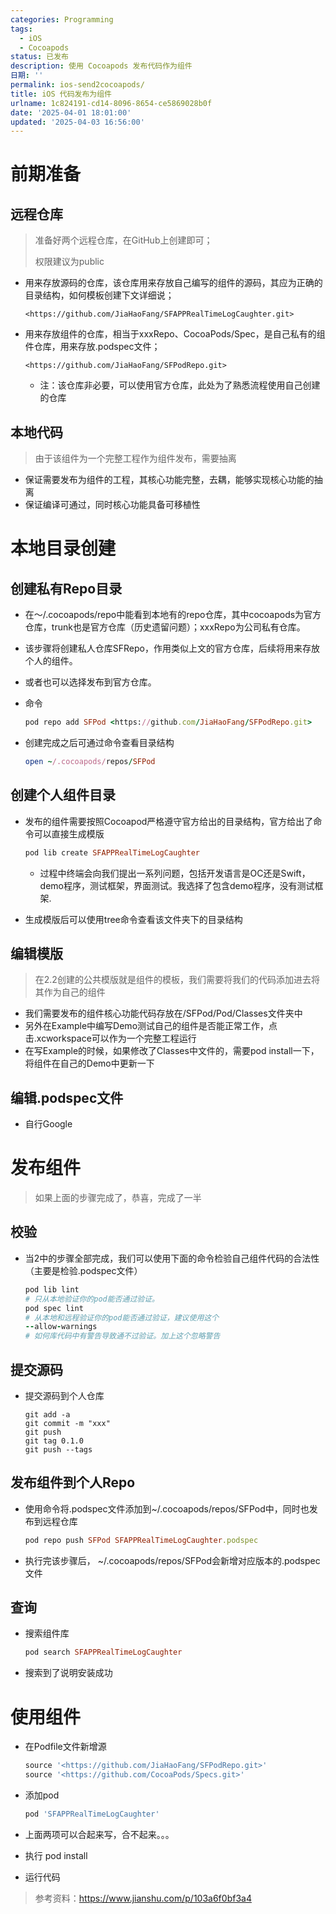 ```yaml
---
categories: Programming
tags:
  - iOS
  - Cocoapods
status: 已发布
description: 使用 Cocoapods 发布代码作为组件
日期: ''
permalink: ios-send2cocoapods/
title: iOS 代码发布为组件
urlname: 1c824191-cd14-8096-8654-ce5869028b0f
date: '2025-04-01 18:01:00'
updated: '2025-04-03 16:56:00'
---
```


# 前期准备


## 远程仓库

> 准备好两个远程仓库，在GitHub上创建即可；
>
> 权限建议为public
>
>
- 用来存放源码的仓库，该仓库用来存放自己编写的组件的源码，其应为正确的目录结构，如何模板创建下文详细说；

    ```plain text
    <https://github.com/JiaHaoFang/SFAPPRealTimeLogCaughter.git>
    ```

- 用来存放组件的仓库，相当于xxxRepo、CocoaPods/Spec，是自己私有的组件仓库，用来存放.podspec文件；

    ```plain text
    <https://github.com/JiaHaoFang/SFPodRepo.git>
    ```

    - 注：该仓库非必要，可以使用官方仓库，此处为了熟悉流程使用自己创建的仓库

## 本地代码

> 由于该组件为一个完整工程作为组件发布，需要抽离
- 保证需要发布为组件的工程，其核心功能完整，去耦，能够实现核心功能的抽离
- 保证编译可通过，同时核心功能具备可移植性

# 本地目录创建


## 创建私有Repo目录

- 在～/.cocoapods/repo中能看到本地有的repo仓库，其中cocoapods为官方仓库，trunk也是官方仓库（历史遗留问题）；xxxRepo为公司私有仓库。
- 该步骤将创建私人仓库SFRepo，作用类似上文的官方仓库，后续将用来存放个人的组件。
- 或者也可以选择发布到官方仓库。
- 命令

    ```ruby
    pod repo add SFPod <https://github.com/JiaHaoFang/SFPodRepo.git>
    ```

- 创建完成之后可通过命令查看目录结构

    ```ruby
    open ~/.cocoapods/repos/SFPod
    ```


## 创建个人组件目录

- 发布的组件需要按照Cocoapod严格遵守官方给出的目录结构，官方给出了命令可以直接生成模版

    ```ruby
    pod lib create SFAPPRealTimeLogCaughter
    ```

    - 过程中终端会向我们提出一系列问题，包括开发语言是OC还是Swift，demo程序，测试框架，界面测试。我选择了包含demo程序，没有测试框架.
- 生成模版后可以使用tree命令查看该文件夹下的目录结构

## 编辑模版

> 在2.2创建的公共模版就是组件的模板，我们需要将我们的代码添加进去将其作为自己的组件
- 我们需要发布的组件核心功能代码存放在/SFPod/Pod/Classes文件夹中
- 另外在Example中编写Demo测试自己的组件是否能正常工作，点击.xcworkspace可以作为一个完整工程运行
- 在写Example的时候，如果修改了Classes中文件的，需要pod install一下，将组件在自己的Demo中更新一下

## 编辑.podspec文件

- 自行Google

# 发布组件

> 如果上面的步骤完成了，恭喜，完成了一半

## 校验

- 当2中的步骤全部完成，我们可以使用下面的命令检验自己组件代码的合法性（主要是检验.podspec文件）

    ```ruby
    pod lib lint
    # 只从本地验证你的pod能否通过验证。
    pod spec lint
    # 从本地和远程验证你的pod能否通过验证，建议使用这个
    --allow-warnings
    # 如何库代码中有警告导致通不过验证。加上这个忽略警告
    ```


## 提交源码

- 提交源码到个人仓库

    ```plain text
    git add -a
    git commit -m "xxx"
    git push
    git tag 0.1.0
    git push --tags
    ```


## 发布组件到个人Repo

- 使用命令将.podspec文件添加到~/.cocoapods/repos/SFPod中，同时也发布到远程仓库

    ```ruby
    pod repo push SFPod SFAPPRealTimeLogCaughter.podspec
    ```

- 执行完该步骤后， ~/.cocoapods/repos/SFPod会新增对应版本的.podspec文件

## 查询

- 搜索组件库

    ```ruby
    pod search SFAPPRealTimeLogCaughter
    ```

- 搜索到了说明安装成功

# 使用组件

- 在Podfile文件新增源

    ```ruby
    source '<https://github.com/JiaHaoFang/SFPodRepo.git>'
    source '<https://github.com/CocoaPods/Specs.git>'
    ```

- 添加pod

    ```ruby
    pod 'SFAPPRealTimeLogCaughter'
    ```

- 上面两项可以合起来写，合不起来。。。
- 执行 pod install
- 运行代码
> 参考资料：https://www.jianshu.com/p/103a6f0bf3a4
